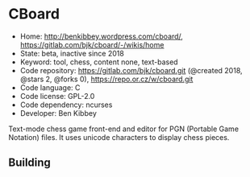 # CBoard

- Home: http://benkibbey.wordpress.com/cboard/, https://gitlab.com/bjk/cboard/-/wikis/home
- State: beta, inactive since 2018
- Keyword: tool, chess, content none, text-based
- Code repository: https://gitlab.com/bjk/cboard.git (@created 2018, @stars 2, @forks 0), https://repo.or.cz/w/cboard.git
- Code language: C
- Code license: GPL-2.0
- Code dependency: ncurses
- Developer: Ben Kibbey

Text-mode chess game front-end and editor for PGN (Portable Game Notation) files. It uses unicode characters to display chess pieces.

## Building
